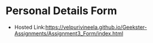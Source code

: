 # Personal Details Form
- Hosted Link:https://velpurivineela.github.io/Geekster-Assignments/Assignment3_Form/index.html
